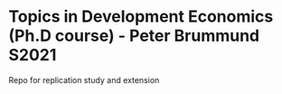 # Topics in Development Economics (Ph.D course) - Peter Brummund S2021

Repo for replication study and extension 
